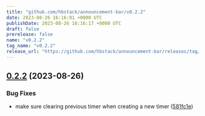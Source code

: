 ```yaml
---
title: "github.com/hbstack/announcement-bar/v0.2.2"
date: 2023-08-26 16:16:01 +0000 UTC
publishDate: 2023-08-26 16:16:17 +0000 UTC
draft: false
prerelease: false
name: "v0.2.2"
tag_name: "v0.2.2"
release_url: "https://github.com/hbstack/announcement-bar/releases/tag/v0.2.2"
---
```


## [0.2.2](https://github.com/hbstack/announcement-bar/compare/v0.2.1...v0.2.2) (2023-08-26)


### Bug Fixes

* make sure clearing previous timer when creating a new timer ([581fc1e](https://github.com/hbstack/announcement-bar/commit/581fc1e996f3f3df1321ba60cbbd0b91c306c474))
